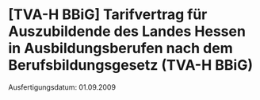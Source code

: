 # [TVA-H BBiG] Tarifvertrag für Auszubildende des Landes Hessen in Ausbildungsberufen nach dem Berufsbildungsgesetz  (TVA-H BBiG)

Ausfertigungsdatum: 01.09.2009

 